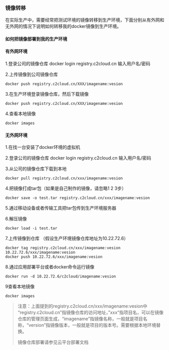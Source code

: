 ### 镜像转移

在实际生产中，需要经常把测试环境的镜像转移到生产环境，下面分别从有外网和无外网的情况下说明如何转移我的docker镜像到生产环境。

#### 如何把镜像部署到我的生产环境

#### 有外网环境

1.登录公司的镜像仓库 docker login registry.c2cloud.cn   输入用户名/密码

2.上传镜像到公司镜像仓库

```
docker push registry.c2cloud.cn/XXX/imagename:vesion
```

3.在生产环境登录镜像仓库，然后下载镜像

```
docker push registry.c2cloud.cn/XXX/imagename:vesion
```

4.查看本地镜像

```
docker images
```

#### 无外网环境

1.在找一台安装了docker环境的虚拟机

2.登录公司的镜像仓库 docker login registry.c2cloud.cn   输入用户名/密码

3.从公司的镜像仓库下载到本地

```
docker pull registry.c2cloud.cn/xxx/imagename:vesion
```

4.把镜像打成tar包（如果是自己制作的镜像，请忽略1 2 3步）

```
docker save -o test.tar registry.c2cloud.cn/xxx/imagename:vesion
```

5.通过移动设备或者传输工具把tar包传到生产环境服务器

6.解压镜像

```
docker load -i test.tar
```

7.上传镜像到仓库 （假设生产环境镜像仓库地址为10.22.72.6）

```
docker tag registry.c2cloud.cn/xxx/imagename:vesion   10.22.72.6/xxx/imagename:vesion 
docker push 10.22.72.6/xxx/imagename:vesion
```

8.通过应用部署平台或者docker命令运行镜像

```
docker run -d 10.22.72.6/c2cloud/imagename:vesion
```

9查看本地镜像

```
docker images
```

> 注意：上面提到的registry.c2cloud.cn/xxx/imagename:vesion中 “registry.c2cloud.cn”指镜像仓库的访问地址，”xxx“指项目名，可以在镜像仓库的管理页面生成，“imagename”指镜像名称，一般就是项目名称，“version”指镜像版本，一般就是项目的版本号。需要根据本地环境替换。
>
> 镜像仓库部署请参见云平台部署文档



